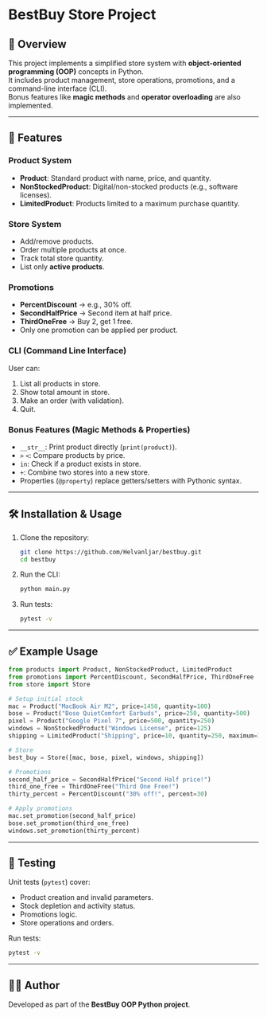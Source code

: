 # BestBuy Store Project

## 📌 Overview
This project implements a simplified store system with **object-oriented programming (OOP)** concepts in Python.  
It includes product management, store operations, promotions, and a command-line interface (CLI).  
Bonus features like **magic methods** and **operator overloading** are also implemented.

---

## 🚀 Features

### Product System
- **Product**: Standard product with name, price, and quantity.
- **NonStockedProduct**: Digital/non-stocked products (e.g., software licenses).
- **LimitedProduct**: Products limited to a maximum purchase quantity.

### Store System
- Add/remove products.
- Order multiple products at once.
- Track total store quantity.
- List only **active products**.

### Promotions
- **PercentDiscount** → e.g., 30% off.
- **SecondHalfPrice** → Second item at half price.
- **ThirdOneFree** → Buy 2, get 1 free.
- Only one promotion can be applied per product.

### CLI (Command Line Interface)
User can:
1. List all products in store.
2. Show total amount in store.
3. Make an order (with validation).
4. Quit.

### Bonus Features (Magic Methods & Properties)
- `__str__`: Print product directly (`print(product)`).
- `>` `<`: Compare products by price.
- `in`: Check if a product exists in store.
- `+`: Combine two stores into a new store.
- Properties (`@property`) replace getters/setters with Pythonic syntax.

---

## 🛠️ Installation & Usage

1. Clone the repository:
   ```bash
   git clone https://github.com/Helvanljar/bestbuy.git
   cd bestbuy
   ```

2. Run the CLI:
   ```bash
   python main.py
   ```

3. Run tests:
   ```bash
   pytest -v
   ```

---

## ✅ Example Usage

```python
from products import Product, NonStockedProduct, LimitedProduct
from promotions import PercentDiscount, SecondHalfPrice, ThirdOneFree
from store import Store

# Setup initial stock
mac = Product("MacBook Air M2", price=1450, quantity=100)
bose = Product("Bose QuietComfort Earbuds", price=250, quantity=500)
pixel = Product("Google Pixel 7", price=500, quantity=250)
windows = NonStockedProduct("Windows License", price=125)
shipping = LimitedProduct("Shipping", price=10, quantity=250, maximum=1)

# Store
best_buy = Store([mac, bose, pixel, windows, shipping])

# Promotions
second_half_price = SecondHalfPrice("Second Half price!")
third_one_free = ThirdOneFree("Third One Free!")
thirty_percent = PercentDiscount("30% off!", percent=30)

# Apply promotions
mac.set_promotion(second_half_price)
bose.set_promotion(third_one_free)
windows.set_promotion(thirty_percent)
```

---

## 🧪 Testing

Unit tests (`pytest`) cover:
- Product creation and invalid parameters.
- Stock depletion and activity status.
- Promotions logic.
- Store operations and orders.

Run tests:
```bash
pytest -v
```

---

## 👨‍💻 Author
Developed as part of the **BestBuy OOP Python project**.
